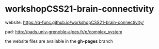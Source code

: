 # workshopCSS21-brain-connectivity
website: https://q-func.github.io/workshopCSS21-brain-connectivity/


pad: http://pads.univ-grenoble-alpes.fr/p/complex_system


the website files are available in the **gh-pages** branch

